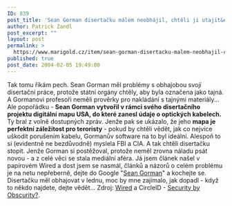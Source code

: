 ```yaml
---
ID: 839
post_title: 'Sean Gorman disertačku málem neobhájil, chtěli ji utajit&#8230;'
author: Patrick Zandl
post_excerpt: ""
layout: post
permalink: >
  https://www.marigold.cz/item/sean-gorman-disertacku-malem-neobhajil-chteli-ji-utajit
published: true
post_date: 2004-02-05 19:49:00
---
```

Tak tomu říkám pech. Sean Gorman měl problémy s obhajobou svojí disertační práce, protože státní orgány chtěly, aby byla označena jako tajná. A Gormanovi profesoři neměli prověrky pro nakládání s tajnými materiály... Ale popořádku - <STRONG>Sean Gorman vytvořil v rámci svého disertačního projektu digitální mapu USA, do které zanesl údaje o optických kabelech.</STRONG> Ty bral z volně dostupných zpráv. Jenže pak se ukázalo, že jeho <STRONG>mapa je perfektní záležitost pro teroristy</STRONG> - pokud by chtěli vědět, jak co nejvíce uškodit porušením kabelu, Gormanův software na to byl ideální. Alespoň to si (evidentně ne bezdůvodně) myslela FBI a CIA. A tak chtěli disertačku stopit. Jenže Gorman si postěžoval, protože neměl zrovna náladu psát novou - a z celé věci se stala mediální aféra. Já jsem článek našel v papírovém Wired a dost jsem se nasmál, článků a názorů o celém problému je na netu nepřeberně, dejte do Google "<A href="http://www.google.com/search?hl=en&amp;edition=us&amp;q=%22sean+gorman%22&amp;btnmeta%3Dsearch%3Dsearch=Search+the+Web" target=_blank>Sean Gorman</A>" a kochejte se. Disertačku měl obhajovat v lednu, moc by mne zajímalo, jak dopadl - když to někdo najdete, dejte vědět... Zdroj: <A href="http://www.wired.com/wired/archive/12.01/start.html?pg=10" target=_blank>Wired</A>&#160;a CircleID - <A href="http://www.circleid.com/article/452_0_1_0_C/" target=nw>Security by Obscurity?</A>.